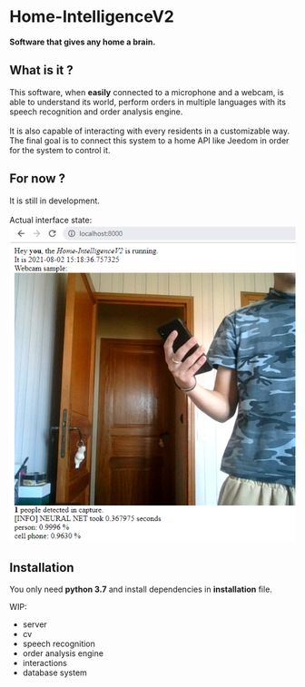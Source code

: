 # Home-IntelligenceV2
**Software that gives any home a brain.**
## What is it ?
This software, when **easily** connected to a microphone and a webcam, is able to understand its world, perform orders in multiple languages with its speech recognition and order analysis engine.</br></br>
It is also capable of interacting with every residents in a customizable way.</br>
The final goal is to connect this system to a home API like Jeedom in order for the system to control it.

## For now ?
It is still in development. </br></br>
Actual interface state: </br>
![example](images_for_github/demo.png)

## Installation
You only need **python 3.7** and install dependencies in **installation** file.

WIP:
- server
- cv
- speech recognition
- order analysis engine
- interactions
- database system
